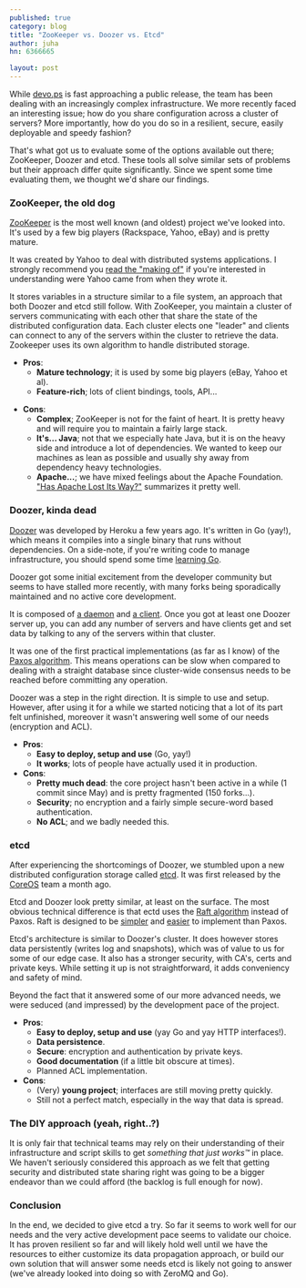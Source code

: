 ```yaml
---
published: true
category: blog
title: "ZooKeeper vs. Doozer vs. Etcd"
author: juha
hn: 6366665

layout: post
---
```


While [devo.ps](http://devo.ps) is fast approaching a public release, the team has been dealing with an increasingly complex infrastructure. We more recently faced an interesting issue; how do you share configuration across a cluster of servers? More importantly, how do you do so in a resilient, secure, easily deployable and speedy fashion?

That's what got us to evaluate some of the options available out there; ZooKeeper, Doozer and etcd. These tools all solve similar sets of problems but their approach differ quite significantly. Since we spent some time evaluating them, we thought we'd share our findings.

### ZooKeeper, the old dog

[ZooKeeper](http://zookeeper.apache.org/) is the most well known (and oldest) project we've looked into. It's used by a few big players (Rackspace, Yahoo, eBay) and is pretty mature.

It was created by Yahoo to deal with distributed systems applications. I strongly recommend you [read the "making of"](http://developer.yahoo.com/blogs/hadoop/apache-zookeeper-making-417.html) if you're interested in understanding were Yahoo came from when they wrote it. 

It stores variables in a structure similar to a file system, an approach that both Doozer and etcd still follow. With ZooKeeper, you maintain a cluster of servers communicating with each other that share the state of the distributed configuration data. Each cluster elects one "leader" and clients can connect to any of the servers within the cluster to retrieve the data. Zookeeper uses its own algorithm to handle distributed storage.

* **Pros**:
  - **Mature technology**; it is used by some big players (eBay, Yahoo et al).
  - **Feature-rich**; lots of client bindings, tools, API...
- **Cons**:
  * **Complex**; ZooKeeper is not for the faint of heart. It is pretty heavy and will require you to maintain a fairly large stack.
  * **It's... Java**; not that we especially hate Java, but it is on the heavy side and introduce a lot of dependencies. We wanted to keep our machines as lean as possible and usually shy away from dependency heavy technologies.
  * **Apache...**; we have mixed feelings about the Apache Foundation. ["Has Apache Lost Its Way?"](http://www.infoworld.com/d/open-source-software/has-apache-lost-its-way-225267) summarizes it pretty well.

### Doozer, kinda dead

[Doozer](https://github.com/ha/doozerd) was developed by Heroku a few years ago. It's written in Go (yay!), which means it compiles into a single binary that runs without dependencies. On a side-note, if you're writing code to manage infrastructure, you should spend some time [learning Go](http://golang.org/).

Doozer got some initial excitement from the developer community but seems to have stalled more recently, with many forks being sporadically maintained and no active core development.

It is composed of [a daemon](https://github.com/ha/doozerd) and [a client](https://github.com/ha/doozer). Once you got at least one Doozer server up, you can add any number of servers and have clients get and set data by talking to any of the servers within that cluster.

It was one of the first practical implementations (as far as I know) of the [Paxos algorithm](http://en.wikipedia.org/wiki/Paxos_(computer_science)). This means operations can be slow when compared to dealing with a straight database since cluster-wide consensus needs to be reached before committing any operation. 

Doozer was a step in the right direction. It is simple to use and setup. However,  after using it for a while we started noticing that a lot of its part felt unfinished, moreover it wasn't answering well some of our needs (encryption and ACL).

* **Pros**:
  * **Easy to deploy, setup and use** (Go, yay!)
  * **It works**; lots of people have actually used it in production.
* **Cons**:
  * **Pretty much dead**: the core project hasn't been active in a while (1 commit since May) and is pretty fragmented (150 forks...).
  * **Security**; no encryption and a fairly simple secure-word based authentication.
  * **No ACL**; and we badly needed this.
 
### etcd 
 
After experiencing the shortcomings of Doozer, we stumbled upon a new distributed configuration storage called [etcd](https://github.com/coreos/etcd). 
It was first released by the [CoreOS](http://coreos.com) team a month ago.
 
Etcd and Doozer look pretty similar, at least on the surface. The most obvious technical difference is that ectd uses the [Raft algorithm](http://en.wikipedia.org/wiki/Raft_(computer_science)) instead of Paxos. Raft is designed to be [simpler](https://ramcloud.stanford.edu/wiki/download/attachments/11370504/raft.pdf) and [easier](http://kellabyte.com/2013/05/09/an-alternative-to-paxos-the-raft-consensus-algorithm/) to implement than Paxos.

Etcd's architecture is similar to Doozer's cluster. It does however stores data persistently (writes log and snapshots), which was of value to us for some of our edge case. It also has a stronger security, with CA's, certs and private keys. While setting it up is not straightforward, it adds conveniency and safety of mind.

Beyond the fact that it answered some of our more advanced needs, we were seduced (and impressed) by the development pace of the project.

* **Pros**:
  * **Easy to deploy, setup and use** (yay Go and yay HTTP interfaces!).
  * **Data persistence**.
  * **Secure**: encryption and  authentication by private keys.
  * **Good documentation** (if a little bit obscure at times).
  * Planned ACL implementation.
* **Cons**:
  * (Very) **young project**; interfaces are still moving pretty quickly.
  * Still not a perfect match, especially in the way that data is spread.
  
### The DIY approach (yeah, right..?)

It is only fair that technical teams may rely on their understanding of their infrastructure and script skills to get *something that just works™* in place. We haven't seriously considered this approach as we felt that getting security and distributed state sharing right was going to be a bigger endeavor than we could afford (the backlog is full enough for now).

### Conclusion

In the end, we decided to give etcd a try. So far it seems to work well for our needs and the very active development pace seems to validate our choice. It has proven resilient so far and will likely hold well until we have the resources to either customize its data propagation approach, or build our own solution that will answer some needs etcd is likely not going to answer (we've already looked into doing so with ZeroMQ and Go).
